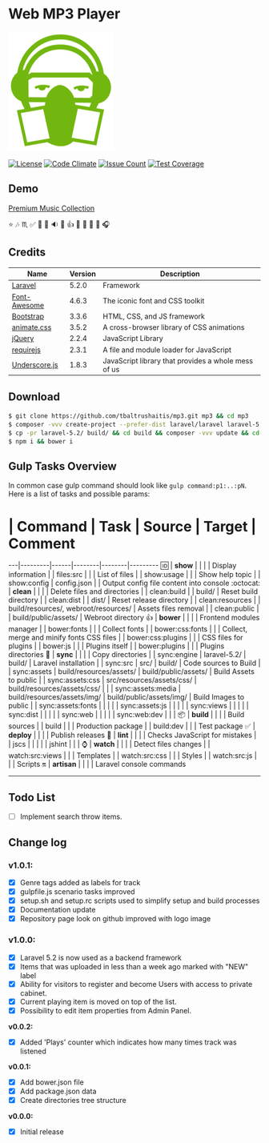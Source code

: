 # Web MP3 Player

![Web MP3 Player Logo](src/resources/assets/img/logo/Favicon.png)

[![License](https://img.shields.io/badge/license-MIT-green.svg?style=flat)](http://tbaltrushaitis.mit-license.org/)
[![Code Climate](https://codeclimate.com/github/tbaltrushaitis/mp3/badges/gpa.svg)](https://codeclimate.com/github/tbaltrushaitis/mp3)
[![Issue Count](https://codeclimate.com/github/tbaltrushaitis/mp3/badges/issue_count.svg)](https://codeclimate.com/github/tbaltrushaitis/mp3)
[![Test Coverage](https://codeclimate.com/github/tbaltrushaitis/mp3/badges/coverage.svg)](https://codeclimate.com/github/tbaltrushaitis/mp3/coverage)


## Demo
[Premium Music Collection](http://mp3.gsm-center.com.ua)

:star: :notes: :scorpius: :white_check_mark: :signal_strength: :dvd: :sound: :musical_note: :+1: :musical_keyboard: :saxophone: :violin: :musical_score: :headphones: 

## Credits

 Name | Version | Description
------|---------|-------------
[Laravel](https://laravel.com/docs/5.2) | 5.2.0 | Framework
[Font-Awesome](http://fontawesome.io/) | 4.6.3 | The iconic font and CSS toolkit
[Bootstrap](http://getbootstrap.com) | 3.3.6 | HTML, CSS, and JS framework
[animate.css](http://daneden.github.io/animate.css/) | 3.5.2 | A cross-browser library of CSS animations
[jQuery](http://jquery.com/) | 2.2.4 | JavaScript Library
[requirejs](https://github.com/jrburke/requirejs) | 2.3.1 | A file and module loader for JavaScript
[Underscore.js](http://underscorejs.org) | 1.8.3 | JavaScript library that provides a whole mess of us


## Download ##
```bash
$ git clone https://github.com/tbaltrushaitis/mp3.git mp3 && cd mp3
$ composer -vvv create-project --prefer-dist laravel/laravel laravel-5.2 "5.2.*"
$ cp -pr laravel-5.2/ build/ && cd build && composer -vvv update && cd ..
$ npm i && bower i
```

## Gulp Tasks Overview ##

In common case gulp command should look like `gulp command:p1:..:pN`.
Here is a list of tasks and possible params:

 # | Command | Task | Source | Target | Comment
---|---------|------|--------|--------|---------
 :id: | **show** | | | | Display information
  | | files:src | | | List of files
  | | show:usage | | | Show help topic
  | | show:config | config.json | | Output config file content into console
 :octocat: | **clean** | | | | Delete files and directories
  | | clean:build | | build/ | Reset build directory
  | | clean:dist | | dist/ | Reset release directory
  | | clean:resources | | build/resources/, webroot/resources/  | Assets files removal
  | | clean:public | | build/public/assets/ | Webroot directory
 :+1: | **bower** | | | | Frontend modules manager
  | | bower:fonts | | | Collect fonts
  | | bower:css:fonts | | | Collect, merge and minify fonts CSS files
  | | bower:css:plugins | | | CSS files for plugins
  | | bower:js | | | Plugins itself
  | | bower:plugins | | | Plugins directories
 :dancers: | **sync** | | | | Copy directories
  | | sync:engine | laravel-5.2/ | build/ | Laravel installation
  | | sync:src | src/ | build/ | Code sources to Build
  | | sync:assets | build/resources/assets/ | build/public/assets/ | Build Assets to public
  | | sync:assets:css | src/resources/assets/css/ | build/resources/assets/css/ | 
  | | sync:assets:media | build/resources/assets/img/ | build/public/assets/img/ | Build Images to public
  | | sync:assets:fonts | | | 
  | | sync:assets:js | | | 
  | | sync:views | | | 
  | | sync:dist | | | 
  | | sync:web | | | 
  | | sync:web:dev | | | 
 :package: | **build** | | | | Build sources
  | | build | | | Production package
  | | build:dev | | | Test package
 :white_check_mark: | **deploy** | | | | Publish releases
 :checkered_flag: | **lint** | | | | Checks JavaScript for mistakes
  | | jscs | | | 
  | | jshint | | | 
 :watch: | **watch** | | | | Detect files changes
  | | watch:src:views | | | Templates
  | | watch:src:css | | | Styles
  | | watch:src:js | | | Scripts
 :on: | **artisan** | | | | Laravel console commands

---------

## Todo List ##
- [ ] Implement search throw items.

## Change log ##

### v1.0.1:
- [x] Genre tags added as labels for track
- [x] gulpfile.js scenario tasks improved
- [x] setup.sh and setup.rc scripts used to simplify setup and build processes
- [x] Documentation update
- [x] Repository page look on github improved with logo image

### v1.0.0:
- [x] Laravel 5.2 is now used as a backend framework
- [x] Items that was uploaded in less than a week ago marked with "NEW" label
- [x] Ability for visitors to register and become Users with access to private cabinet.
- [x] Current playing item is moved on top of the list.
- [x] Possibility to edit item properties from Admin Panel.

**v0.0.2:**
- [x] Added 'Plays' counter which indicates how many times track was listened

**v0.0.1:**
- [x] Add bower.json file
- [x] Add package.json data
- [x] Create directories tree structure

**v0.0.0:**
- [x] Initial release
